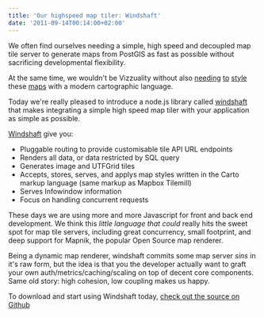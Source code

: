 ```yaml
---
title: 'Our highspeed map tiler: Windshaft'
date: '2011-09-14T00:14:00+02:00'
---
```


We often find ourselves needing a simple, high speed and decoupled map tile server to generate maps from PostGIS as fast as possible without sacrificing developmental flexibility.

At the same time, we wouldn't be Vizzuality without also <a href="http://www.vizzuality.com/projects/spanishelections">needing</a> <a href="http://www.vizzuality.com/projects/protectedplanet">to</a> <a href="http://www.vizzuality.com/projects/gmba">style</a> these <a href="http://www.vizzuality.com/projects/imazon">maps</a> with a modern cartographic language.

Today we're really pleased to introduce a node.js library called <a href="https://github.com/Vizzuality/Windshaft">windshaft</a> that makes integrating a simple high speed map tiler with your application as simple as possible.

<a href="https://github.com/Vizzuality/Windshaft">Windshaft</a> give you:

- Pluggable routing to provide customisable tile API URL endpoints
- Renders all data, or data restricted by SQL query
- Generates image and UTFGrid tiles
- Accepts, stores, serves, and applys map styles written in the Carto markup language (same markup as Mapbox Tilemill)
- Serves Infowindow information
- Focus on handling concurrent requests

These days we are using more and more Javascript for front and back end development. We think this _little language that could_ really hits the sweet spot for map tile servers, including great concurrency, small footprint, and deep support for Mapnik, the popular Open Source map renderer.

Being a dynamic map renderer, windshaft commits some map server _sins_ in it's raw form, but the idea is that you the developer actually want to graft your own auth/metrics/caching/scaling on top of decent core components. Same old story: high cohesion, low coupling makes us happy.

To download and start using Windshaft today, <a target="_blank" href="https://github.com/Vizzuality/Windshaft">check out the source on Github</a>
